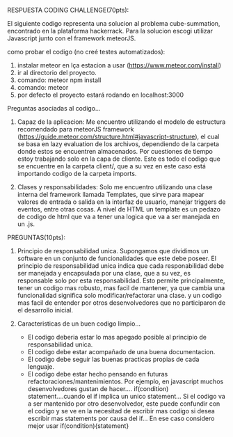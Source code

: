 RESPUESTA CODING CHALLENGE(70pts):

El siguiente codigo representa una solucion al problema cube-summation, encontrado en la plataforma hackerrack. Para la solucion escogi utilizar Javascript junto con el framework meteorJS.

como probar el codigo (no creé testes automatizados):

1) instalar meteor en lça estacion a usar (https://www.meteor.com/install)
2) ir al directorio del proyecto.
3) comando: meteor npm install
4) comando: meteor
5) por defecto el proyecto estará rodando en localhost:3000



Preguntas asociadas al codigo...

1) Capaz de la aplicacion:
	Me encuentro utilizando el modelo de estructura recomendado para meteorJS framework (https://guide.meteor.com/structure.html#javascript-structure), el cual se basa en lazy evaluation de los archivos, dependiendo de la carpeta donde estos se encuentren almacenados. Por cuestiones de tiempo estoy trabajando solo en la capa de cliente. Este es todo el codigo que se encuentre en la carpeta client/, que a su vez en este caso está importando codigo de la carpeta imports.

2) Clases y responsabilidades:
	Solo me encuentro utilizando una clase interna del framework llamada Templates, que sirve para mapear valores de entrada o salida en la interfaz de usuario, manejar triggers de eventos, entre otras cosas. A nivel de HTML un template es un pedazo de codigo de html que va a tener una logica que va a ser manejada en un .js.




PREGUNTAS(10pts):

1) Principio de responsabilidad unica.
	Supongamos que dividimos un software en un conjunto de funcionalidades que este debe poseer. El principio de responsabilidad unica indica que cada responabilidad debe ser manejada y encapsulada por una clase, que a su vez, es responsable solo por esta responsabilidad. Esto permite principalmente, tener un codigo mas robusto, mas facil de mantener, ya que cambia una funcionalidad significa solo modificar/refactorar una clase. y un codigo mas facil de entender por otros desenvolvedores que no participaron de el desarrollo inicial.

2) Caracteristicas de un buen codigo limpio...

	* El codigo deberia estar lo mas apegado posible al principio de responsabilidad unica.
	* El codigo debe estar acompañado de una buena documentacion.
	* El codigo debe seguir las buenas practicas propias de cada lenguaje.
	* El codigo debe estar hecho pensando en futuras refactoraciones/mantenimientos.
			Por ejemplo, en javascript muchos desenvolvedores gustan de hacer....
			if(condition) statement....cuando el if implica un unico statement...
			Si el codigo va a ser mantenido por otro desenvolvedor, este puede confundir con el codigo y se ve en la necesitad de escribir mas codigo si desea escribir mas statements por causa del if...
			En ese caso considero mejor usar if(condition){statement} 


